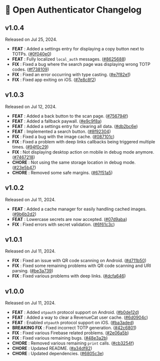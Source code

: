 # 📰 Open Authenticator Changelog

## v1.0.4
Released on Jul 25, 2024.

* **FEAT** : Added a settings entry for displaying a copy button next to TOTPs. ([#0f040e0](https://github.com/Skyost/OpenAuthenticator/commit/0f040e0))
* **FEAT** : Fully localized `local_auth` messages. ([#8625688](https://github.com/Skyost/OpenAuthenticator/commit/8625688))
* **FIX** : Fixed a bug where the search page was displaying wrong TOTP codes. ([#f738109](https://github.com/Skyost/OpenAuthenticator/commit/f738109))
* **FIX** : Fixed an error occurring with type casting. ([#e7f82e1](https://github.com/Skyost/OpenAuthenticator/commit/e7f82e1))
* **FIX** : Fixed app exiting on iOS. ([#7e8c8f2](https://github.com/Skyost/OpenAuthenticator/commit/7e8c8f2))

## v1.0.3
Released on Jul 12, 2024.

* **FEAT** : Added a back button to the scan page. ([#756794f](https://github.com/Skyost/OpenAuthenticator/commit/756794f))
* **FEAT** : Added a fallback paywall. ([#e9c9f8a](https://github.com/Skyost/OpenAuthenticator/commit/e9c9f8a))
* **FEAT** : Added a settings entry for clearing all data. ([#db2bc6e](https://github.com/Skyost/OpenAuthenticator/commit/db2bc6e))
* **FEAT** : Implemented a search button. ([#8f92304](https://github.com/Skyost/OpenAuthenticator/commit/8f92304))
* **FIX** : Fixed a bug with the image cache. ([#087101c](https://github.com/Skyost/OpenAuthenticator/commit/087101c))
* **FIX** : Fixed a problem with deep links callbacks being triggered multiple times. ([#94f0c29](https://github.com/Skyost/OpenAuthenticator/commit/94f0c29))
* **FIX** : Not displaying desktop action on mobile in debug mode anymore. ([#7467218](https://github.com/Skyost/OpenAuthenticator/commit/7467218))
* **CHORE** : Not using the same storage location in debug mode. ([#23e5b47](https://github.com/Skyost/OpenAuthenticator/commit/23e5b47))
* **CHORE** : Removed some safe margins. ([#67f51a5](https://github.com/Skyost/OpenAuthenticator/commit/67f51a5))

## v1.0.2
Released on Jul 11, 2024.

* **FEAT** : Added a cache manager for easily handling cached images. ([#9b6b2d2](https://github.com/Skyost/OpenAuthenticator/commit/9b6b2d2))
* **FEAT** : Lowercase secrets are now accepted. ([#07d9aba](https://github.com/Skyost/OpenAuthenticator/commit/07d9aba))
* **FIX** : Fixed errors with secret validation. ([#6f61c3c](https://github.com/Skyost/OpenAuthenticator/commit/6f61c3c))

## v1.0.1
Released on Jul 11, 2024.

* **FIX** : Fixed an issue with QR code scanning on Android. ([#d711b50](https://github.com/Skyost/OpenAuthenticator/commit/d711b50))
* **FIX** : Fixed some remaining problems with QR code scanning and URI parsing. ([#be3a739](https://github.com/Skyost/OpenAuthenticator/commit/be3a739))
* **FIX** : Fixed various problems with deep links. ([#dcfa646](https://github.com/Skyost/OpenAuthenticator/commit/dcfa646))

## v1.0.0
Released on Jul 11, 2024.

* **FEAT** : Added `otpauth` protocol support on Android. ([#b0de12d](https://github.com/Skyost/OpenAuthenticator/commit/b0de12d))
* **FEAT** : Added a way to clear a RevenueCat user cache. ([#6d0904c](https://github.com/Skyost/OpenAuthenticator/commit/6d0904c))
* **FEAT** : Enabled `otpauth` protocol support on iOS. ([#ba3aded](https://github.com/Skyost/OpenAuthenticator/commit/ba3aded))
* **BREAKING FIX** : Fixed incorrect TOTP generation. ([#42c6801](https://github.com/Skyost/OpenAuthenticator/commit/42c6801))
* **FIX** : Fixed various Firebase related problems. ([#2e06a5b](https://github.com/Skyost/OpenAuthenticator/commit/2e06a5b))
* **FIX** : Fixed various remaining bugs. ([#48e3a2b](https://github.com/Skyost/OpenAuthenticator/commit/48e3a2b))
* **CHORE** : Removed various remaining `print` calls. ([#cb3254f](https://github.com/Skyost/OpenAuthenticator/commit/cb3254f))
* **CHORE** : Updated README. ([#a34df82](https://github.com/Skyost/OpenAuthenticator/commit/a34df82))
* **CHORE** : Updated dependencies. ([#6805c3e](https://github.com/Skyost/OpenAuthenticator/commit/6805c3e))
